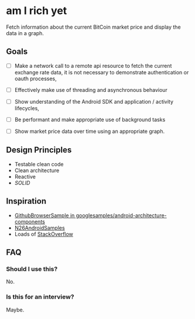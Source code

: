 am I rich yet
=============

Fetch information about the current BitCoin market price and display the data in a graph.

Goals
-----

- [ ] Make a network call to a remote api resource to fetch the current exchange rate data, it is not necessary to demonstrate authentication or oauth processes,

- [ ] Effectively make use of threading and asynchronous behaviour

- [ ] Show understanding of the Android SDK and application / activity lifecycles,

- [ ] Be performant and make appropriate use of background tasks

- [ ] Show market price data over time using an appropriate graph.

Design Principles
-----------------

- Testable clean code
- Clean architecture
- Reactive
- *SOLID*

Inspiration
-----------

- [GithubBrowserSample in googlesamples/android-architecture-components](https://github.com/googlesamples/android-architecture-components/tree/master/GithubBrowserSample)
- [N26AndroidSamples](https://github.com/n26/N26AndroidSamples)
- Loads of [StackOverflow](https://stackoverflow.com/)

FAQ
---

### Should I use this?

No.

### Is this for an interview?

Maybe.

